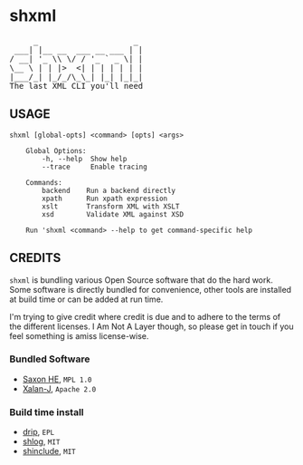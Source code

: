 # shxml

<!-- BEGIN-BANNER -f "standard" -w "<pre>" "The last XML CLI you'll need</pre>" "shxml" -->
<pre>
     _                    _ 
 ___| |__ __  ___ __ ___ | |
/ __| '_ \\ \/ / '_ ` _ \| |
\__ \ | | |>  <| | | | | | |
|___/_| |_/_/\_\_| |_| |_|_|
The last XML CLI you'll need</pre>

<!-- END-BANNER -->

## USAGE

<!-- BEGIN-EVAL ./bin/shxml --help |sed 's,^,    ,' -->
    shxml [global-opts] <command> [opts] <args>
        
        Global Options:
            -h, --help	Show help
            --trace		Enable tracing
    
        Commands:
            backend    Run a backend directly
            xpath      Run xpath expression
            xslt       Transform XML with XSLT
            xsd        Validate XML against XSD
    
        Run 'shxml <command> --help to get command-specific help

<!-- END-EVAL -->

## CREDITS

`shxml` is bundling various Open Source software that do the hard
work. Some software is directly bundled for convenience, other tools
are installed at build time or can be added at run time.

I'm trying to give credit where credit is due and to adhere to the
terms of the different licenses. I Am Not A Layer though, so please
get in touch if you feel something is amiss license-wise.

### Bundled Software

* [Saxon HE](http://saxon.sourceforge.net/), `MPL 1.0`
* [Xalan-J](https://xml.apache.org/xalan-j), `Apache 2.0`

### Build time install

* [drip](https://github.com/ninjudd/drip), `EPL`
* [shlog](https://github.com/kba/tsht), `MIT`
* [shinclude](https://github.com/kba/shinclude), `MIT`
